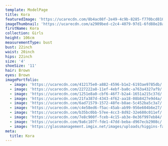 ```yaml
---
template: ModelPage
title: Kora
featuredImage: 'https://ucarecdn.com/8b4ac08f-2e49-4c9b-8285-f770bcd810cb/'
imageThumbnail: 'https://ucarecdn.com/a2909bed-c2c4-4079-97d1-6fd88e28ae39/'
firstName: Kora
collection: Girls
height: 106cm
measurementType: bust
bust: 22inch
waist: 20inch
hips: 22inch
size: '4'
shoeSize: '11'
hair: Brown
eyes: Brown
imagePortfolio:
  - image: 'https://ucarecdn.com/412175e0-a882-4596-b1e2-6193ae9785db/'
  - image: 'https://ucarecdn.com/227222a8-11ef-4ebf-ba0c-a763a4327af9/'
  - image: 'https://ucarecdn.com/1251e8a0-cbf6-46f7-b2a4-1651a215c37d/'
  - image: 'https://ucarecdn.com/21fa387d-4343-4f62-aa18-08b8427e9d4a/'
  - image: 'https://ucarecdn.com/6ad71579-1572-48fe-b8ae-5c452ba5c3a7/'
  - image: 'https://ucarecdn.com/c4e58ed6-f5ac-45ab-ab99-956e604b6e27/'
  - image: 'https://ucarecdn.com/b35bc0bb-57ee-4cc3-8d92-32e680c011ef/'
  - image: 'https://ucarecdn.com/7e8c900f-fceb-4c15-ab3e-0e36f997eb84/'
  - image: 'https://ucarecdn.com/9a6c107f-fde1-47dd-beba-d967ecb2908c/'
  - image: 'https://glassmanagement.imgix.net/images/uploads/higgins-family.jpg'
meta:
  title: Kora
---
```


